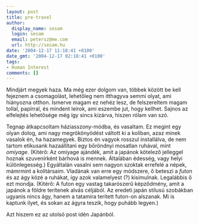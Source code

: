 ```yaml
---
layout: post
title: pre-travel
author:
  display_name: sesam
  login: sesam
  email: petersz@me.com
  url: http://sesam.hu
date: '2004-12-17 11:18:41 +0100'
date_gmt: '2004-12-17 02:18:41 +0100'
tags:
- Human Interest
comments: []
---
```


Mindjárt megyek haza. Ma még ezer dolgom van, többek között be kell fejeznem a csomagolást, lehetőleg nem itthagyva semmi olyat, ami hiányozna otthon. Ismerve magam ez nehéz lesz, de felszereltem magam tollal, papírral, és mindent leírok, ami eszembe jut, hogy kellhet. Sajnos az elfelejtés lehetősége még így sincs kizárva, hiszen rólam van szó.

Tegnap átkapcsoltam háziasszony-módba, és vasaltam. Ez megint egy olyan dolog, ami nagy megrökönyödést váltott ki a koliban, azaz minek vasalok én, ha hazamegyek. Biztos én vagyok rosszul installálva, de nem tartom etikusank hazaállítani egy bőröndnyi mosatlan ruhával, mint _omiyage_. (Kitérő: Az omiyage ajándék, amit a japánok kötelező jelleggel hoznak szuvenírként bárhová is mennek. Általában édesség, vagy helyi különlegesség.) Egyáltalán vasalni sem nagyon szoktak errefelé a népek, mámrmint a kolitársaim. Vladának van erre egy módszere, ő beteszi a _futon_ és az ágy közé a ruhákat, így azok valamelyest (?) kisimulnak. Legalábbis ő ezt mondja. (Kitérő: A futon egy vastag takarószerű képződmény, amit a japánok a földre terítenek alvás céljából. Az eredeti japán stílusú szobákban ugyanis nincs ágy, hanem a tatamira terített futon-on alszanak. Mi is kaptunk ilyet, és sokan az ágyra teszik, hogy puhább legyen.)

Azt hiszem ez az utolsó post idén Japánból.
